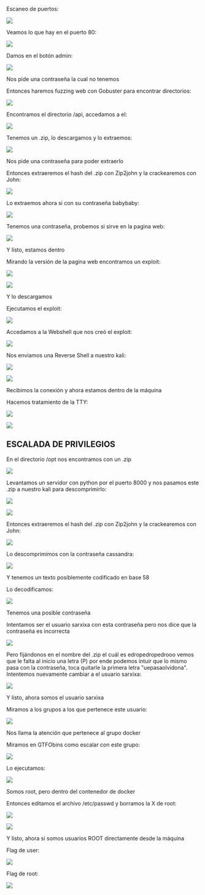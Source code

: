 Escaneo de puertos:

![](../../../Images/Pasted%20image%2020240816173205.png)

Veamos lo que hay en el puerto 80:

![](../../../Images/Pasted%20image%2020240816173245.png)

Damos en el botón admin:

![](../../../Images/Pasted%20image%2020240816173843.png)

Nos pide una contraseña la cual no tenemos

Entonces haremos fuzzing web con Gobuster para encontrar directorios:

![](../../../Images/Pasted%20image%2020240816174045.png)

Encontramos el directorio /api, accedamos a el:

![](../../../Images/Pasted%20image%2020240816174111.png)

Tenemos un .zip, lo descargamos y lo extraemos:

![](../../../Images/Pasted%20image%2020240816174148.png)

Nos pide una contraseña para poder extraerlo

Entonces extraeremos el hash del .zip con Zip2john y la crackearemos con John:

![](../../../Images/Pasted%20image%2020240816174416.png)

Lo extraemos ahora si con su contraseña babybaby:

![](../../../Images/Pasted%20image%2020240816174451.png)

Tenemos una contraseña, probemos si sirve en la pagina web:

![](../../../Images/Pasted%20image%2020240816174525.png)

Y listo, estamos dentro

Mirando la versión de la pagina web encontramos un exploit:

![](../../../Images/Pasted%20image%2020240816182342.png)

![](../../../Images/Pasted%20image%2020240816174613.png)

Y lo descargamos 

Ejecutamos el exploit:

![](../../../Images/Pasted%20image%2020240816175334.png)

Accedamos a la Webshell que nos creó el exploit:

![](../../../Images/Pasted%20image%2020240816175411.png)

Nos enviamos una Reverse Shell a nuestro kali:

![](../../../Images/Pasted%20image%2020240816175536.png)

![](../../../Images/Pasted%20image%2020240816175545.png)

Recibimos la conexión y ahora estamos dentro de la máquina

Hacemos tratamiento de la TTY:

![](../../../Images/Pasted%20image%2020240816175611.png)

![](../../../Images/Pasted%20image%2020240816175628.png)

## ESCALADA DE PRIVILEGIOS

En el directorio /opt nos encontramos con un .zip

![](../../../Images/Pasted%20image%2020240816175709.png)

Levantamos un servidor con python por el puerto 8000 y nos pasamos este .zip a nuestro kali para descomprimirlo:

![](../../../Images/Pasted%20image%2020240816175815.png)

![](../../../Images/Pasted%20image%2020240816175918.png)

Entonces extraeremos el hash del .zip con Zip2john y la crackearemos con John:

![](../../../Images/Pasted%20image%2020240816180011.png)

Lo descomprimimos con la contraseña cassandra:

![](../../../Images/Pasted%20image%2020240816180041.png)

Y tenemos un texto posiblemente codificado en base 58

Lo decodificamos:

![](../../../Images/Pasted%20image%2020240816180320.png)

Tenemos una posible contraseña

Intentamos ser el usuario sarxixa con esta contraseña pero nos dice que la contraseña es incorrecta

![](../../../Images/Pasted%20image%2020240816180631.png)

Pero fijándonos en el nombre del .zip el cuál es edropedropedrooo vemos que le falta al inicio una letra (P) por ende podemos intuir que lo mismo pasa con la contraseña, toca quitarle la primera letra "uepasaolvidona". Intentemos nuevamente cambiar a el usuario sarxixa:

![](../../../Images/Pasted%20image%2020240816180742.png)

Y listo, ahora somos el usuario sarxixa

Miramos a los grupos a los que pertenece este usuario:

![](../../../Images/Pasted%20image%2020240816180902.png)

Nos llama la atención que pertenece al grupo docker

Miramos en GTFObins como escalar con este grupo:

![](../../../Images/Pasted%20image%2020240816181001.png)

Lo ejecutamos:

![](../../../Images/Pasted%20image%2020240816181110.png)

Somos root, pero dentro del contenedor de docker

Entonces editamos el archivo /etc/passwd y borramos la X de root:

![](../../../Images/Pasted%20image%2020240816181158.png)

![](../../../Images/Pasted%20image%2020240816181243.png)

Y listo, ahora si somos usuarios ROOT directamente desde la máquina

Flag de user:

![](../../../Images/Pasted%20image%2020240816181331.png)

Flag de root:

![](../../../Images/Pasted%20image%2020240816181344.png)

